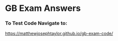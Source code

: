 # GB Exam Answers

### To Test Code Navigate to:

https://matthewjosephtaylor.github.io/gb-exam-code/